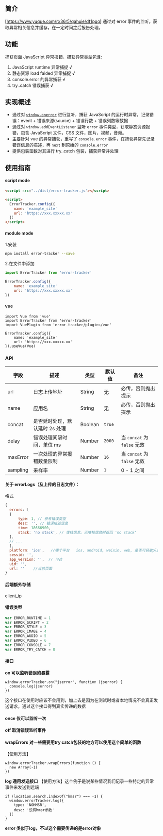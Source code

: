 ## 简介
[https://www.yuque.com/rx36r5/qahuie/df1pgq]
通过对 error 事件的监听，获取异常相关信息并缓存，在一定时间之后报告处理。

## 功能

捕获页面 JavaScript 异常报错，捕获异常类型包含:

1. JavaScript runtime 异常捕捉 √
2. 静态资源 load faided 异常捕捉 √
3. console.error 的异常捕获 √
4. try..catch 错误捕获 √

## 实现概述

* 通过对 [`window.onerror`](https://developer.mozilla.org/en/docs/Web/API/GlobalEventHandlers/onerror) 进行监听，捕获 JavaScript 的运行时异常，记录错误：event + 错误来源(source) + 错误行数 + 错误列数等数据
* 通过对 `window.addEventListener` 监听 `error` 事件类型，获取静态资源报错，包含 JavaScript 文件，CSS 文件，图片，视频，音频。
* 主要针对 vue 的异常捕获，重写了 `console.error` 事件，在捕获异常先记录错误信息的描述，再 `next` 到原始的 `console.error`
* 提供包装函数对其进行 try..catch 包装，捕获异常并处理

## 使用指南

#### script mode
```html
<script src="../dist/error-tracker.js"></script>

<script>
  ErrorTracker.config({
    name: 'example_site'
    url: 'https://xxx.xxxxx.xx'
  })
</script>
```

#### module mode

1.安装

```sh
npm install error-tracker --save
```

2.在文件中添加

```javascript
import ErrorTracker from 'error-tracker'

ErrorTracker.config({
    name: 'example_site'
    url: 'https://xxx.xxxxx.xx'
})
```

#### vue
```
import Vue from 'vue'
import ErrorTracker from 'error-tracker'
import VuePlugin from 'error-tracker/plugins/vue'

ErrorTracker.config({
    name: 'example_site'
    url: 'https://xxx.xxxxx.xx'
}).useVue(Vue)
```

### API

| 字段       | 描述                | 类型       | 默认值                                     | 备注                      |
| -------- | ----------------- | -------- | --------------------------------------- | ----------------------- |
| url       |    日志上传地址  |  String  |  无   |  必传，否则抛出提示|
| name       |    应用名  |  String  |  无   |  必传，否则抛出提示|
| concat   | 是否延时处理，默认延时 2s 处理 | Boolean  | `true`                                  |                         |
| delay    | 错误处理间隔时间，单位 ms    | Number   | `2000`                                  | 当 `concat` 为 `false` 无效 |
| maxError | 一次处理的异常报错数量限制     | Number   | `16`                                    | 当 `concat` 为 `false` 无效 |
| sampling | 采样率               | Number   | `1`                                     | 0 - 1 之间                |

#### 关于 errorLogs（及上传的日志文件）：
格式
```javascript
{
  errors: [
  { 
      type: 1, // 参考错误类型
      desc: '', // 错误描述信息
      time: 18666900,
      stack: 'no stack', // 堆栈信息。无堆栈信息时返回 'no stack'         
  },
  // ...
  ],
  platform: 'ios',   //哪个平台   ios, android, weixin, web, 是否可获取platform的version
  sessid: '',
  app_version: '',  // 可选
  uid: '',
  url: ''    //当前页面  
}

```

#### 后端额外存储
client_ip

#### 错误类型

```javascript
var ERROR_RUNTIME = 1
var ERROR_SCRIPT = 2
var ERROR_STYLE = 3
var ERROR_IMAGE = 4
var ERROR_AUDIO = 5
var ERROR_VIDEO = 6
var ERROR_CONSOLE = 7
var ERROR_TRY_CATCH = 8
```

#### 接口 
**on 可以监听错误的暴露** 
```
window.errorTracker.on("jserror", function (jserror) {
  console.log(jserror)
})
```
这个接口在使用时应该不会用到，加上去是因为在测试时或者本地情况不会真正发送请求，通过这个接口得到真实传递的数据
#### **once 仅可以监听一次**
#### **off 取消错误监听事件**
#### **wrapErrors  对一些需要用try catch包装的地方可以使用这个简单的函数**
【使用方法】
```
window.errorTracker.wrapErrors(function () {
  new Array(-1)
})
```
**log 通用发送接口**
【使用方法】这个例子是说某些情况我们记录一些特定的异常事件来发送到远端
```
if (location.search.indexOf("hmsr") === -1) {
  window.errorTracker.log({
    type: 'NOHMSR',
    desc: '没有hmsr参数'
  })
}
```
**error 类似于log，不过这个需要传递的是error对象**
